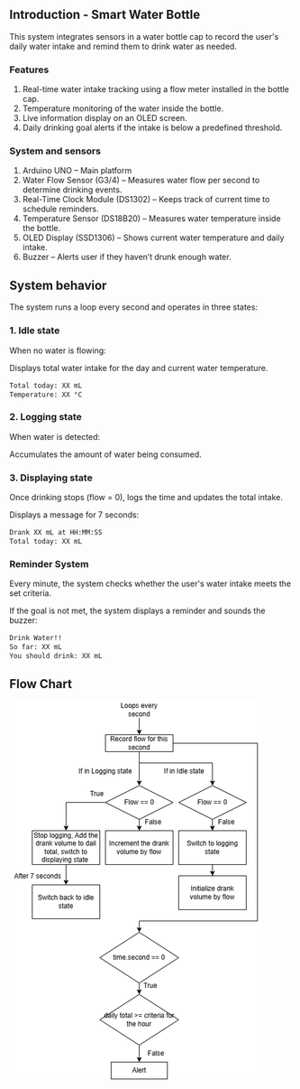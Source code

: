 ## Introduction - Smart Water Bottle
This system integrates sensors in a water bottle cap to record the user's daily water intake and remind them to drink water as needed. 

### Features
1. Real-time water intake tracking using a flow meter installed in the bottle cap.
2. Temperature monitoring of the water inside the bottle.
3. Live information display on an OLED screen.
4. Daily drinking goal alerts if the intake is below a predefined threshold.


### System and sensors
1. Arduino UNO – Main platform
2. Water Flow Sensor (G3/4) – Measures water flow per second to determine drinking events.
3. Real-Time Clock Module (DS1302) – Keeps track of current time to schedule reminders.
4. Temperature Sensor (DS18B20) – Measures water temperature inside the bottle.
5. OLED Display (SSD1306) – Shows current water temperature and daily intake.
6. Buzzer – Alerts user if they haven’t drunk enough water.

## System behavior
The system runs a loop every second and operates in three states:

### 1. Idle state
When no water is flowing:

Displays total water intake for the day and current water temperature.

```
Total today: XX mL
Temperature: XX °C
```
### 2. Logging state
When water is detected:

Accumulates the amount of water being consumed.

### 3. Displaying state
Once drinking stops (flow = 0), logs the time and updates the total intake.

Displays a message for 7 seconds:

```
Drank XX mL at HH:MM:SS
Total today: XX mL
```

### Reminder System
Every minute, the system checks whether the user's water intake meets the set criteria.

If the goal is not met, the system displays a reminder and sounds the buzzer:

```
Drink Water!!
So far: XX mL
You should drink: XX mL
```

## Flow Chart
![flowchart](/flow.png)

